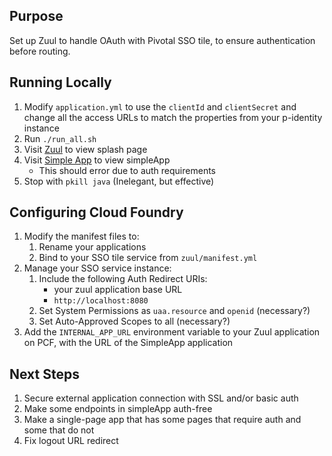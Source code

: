 ## Purpose

Set up Zuul to handle OAuth with Pivotal SSO tile, to ensure authentication before routing.

## Running Locally

1. Modify `application.yml` to use the `clientId` and `clientSecret` and change all the access URLs to match the properties
   from your p-identity instance
1. Run `./run_all.sh`
1. Visit [Zuul](http://localhost:8080) to view splash page
1. Visit [Simple App](http://localhost:9999) to view simpleApp
    * This should error due to auth requirements
1. Stop with `pkill java`  (Inelegant, but effective)

## Configuring Cloud Foundry

1. Modify the manifest files to:
    1. Rename your applications
    1. Bind to your SSO tile service from `zuul/manifest.yml`
1. Manage your SSO service instance:
    1. Include the following Auth Redirect URIs:
        * your zuul application base URL
        * `http://localhost:8080`
    1. Set System Permissions as `uaa.resource` and `openid` (necessary?)
    1. Set Auto-Approved Scopes to all (necessary?)
1. Add the `INTERNAL_APP_URL` environment variable to your Zuul application on PCF, with the URL of the SimpleApp application 

## Next Steps

1. Secure external application connection with SSL and/or basic auth
1. Make some endpoints in simpleApp auth-free
1. Make a single-page app that has some pages that require auth and some that do not
1. Fix logout URL redirect